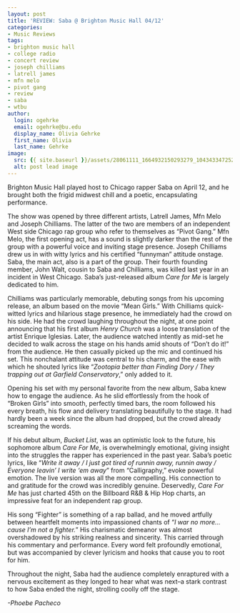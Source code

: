```yaml
---
layout: post
title: 'REVIEW: Saba @ Brighton Music Hall 04/12'
categories:
- Music Reviews
tags:
- brighton music hall
- college radio
- concert review
- joseph chilliams
- latrell james
- mfn melo
- pivot gang
- review
- saba
- wtbu
author:
  login: ogehrke
  email: ogehrke@bu.edu
  display_name: Olivia Gehrke
  first_name: Olivia
  last_name: Gehrke
image:
  src: {{ site.baseurl }}/assets/28061111_1664932150293279_1043433472520215583_o-636x636.jpg
  alt: post lead image
---
```


Brighton Music Hall played host to Chicago rapper Saba on April 12, and he brought both the frigid midwest chill and a poetic, encapsulating performance.

The show was opened by three different artists, Latrell James, Mfn Melo and Joseph Chilliams. The latter of the two are members of an independent West side Chicago rap group who refer to themselves as “Pivot Gang.” Mfn Melo, the first opening act, has a sound is slightly darker than the rest of the group with a powerful voice and inviting stage presence. Joseph Chilliams drew us in with witty lyrics and his certified “funnyman” attitude onstage. Saba, the main act, also is a part of the group. Their fourth founding member, John Walt, cousin to Saba and Chilliams, was killed last year in an incident in West Chicago. Saba’s just-released album _Care for Me_ is largely dedicated to him.

Chilliams was particularly memorable, debuting songs from his upcoming release, an album based on the movie “Mean Girls.” With Chilliams quick-witted lyrics and hilarious stage presence, he immediately had the crowd on his side. He had the crowd laughing throughout the night, at one point announcing that his first album _Henry Church_ was a loose translation of the artist Enrique Iglesias. Later, the audience watched intently as mid-set he decided to walk across the stage on his hands amid shouts of “Don’t do it!” from the audience. He then casually picked up the mic and continued his set. This nonchalant attitude was central to his charm, and the ease with which he shouted lyrics like “_Zootopia better than Finding Dory / They trapping out at Garfield Conservatory_,” only added to it.

Opening his set with my personal favorite from the new album, Saba knew how to engage the audience. As he slid effortlessly from the hook of “Broken Girls” into smooth, perfectly timed bars, the room followed his every breath, his flow and delivery translating beautifully to the stage. It had hardly been a week since the album had dropped, but the crowd already screaming the words.

If his debut album, _Bucket List_, was an optimistic look to the future, his sophomore album _Care For Me_, is overwhelmingly emotional, giving insight into the struggles the rapper has experienced in the past year. Saba’s poetic lyrics, like “_Write it away / I just got tired of runnin away, runnin away / Everyone leavin’ I write ‘em away_” from “Calligraphy,” evoke powerful emotion. The live version was all the more compelling. His connection to and gratitude for the crowd was incredibly genuine. Deservedly, _Care For Me_ has just charted 45th on the Billboard R&B & Hip Hop charts, an impressive feat for an independent rap group.

His song “Fighter” is something of a rap ballad, and he moved artfully between heartfelt moments into impassioned chants of “_I war no more…cause I’m not a fighter._” His charismatic demeanor was almost overshadowed by his striking realness and sincerity. This carried through his commentary and performance. Every word felt profoundly emotional, but was accompanied by clever lyricism and hooks that cause you to root for him.

Throughout the night, Saba had the audience completely enraptured with a nervous excitement as they longed to hear what was next–a stark contrast to how Saba ended the night, strolling coolly off the stage.

_\-Phoebe Pacheco_
